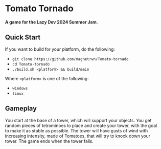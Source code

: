 # Tomato Tornado

**A game for the Lazy Dev 2024 Summer Jam.**

## Quick Start

If you want to build for your platform, do the following:

+ `git clone https://github.com/magnetrwn/Tomato-tornado`
+ `cd Tomato-tornado`
+ `./build.sh <platform> && build/main`

Where `<platform>` is one of the following:

+ `windows`
+ `linux`

## Gameplay

You start at the base of a tower, which will support your objects. You get random pieces of tetrominoes to place and create your tower, with the goal to make it as stable as possible. The tower will have gusts of wind with increasing intensity, made of Tomatoes, that will try to knock down your tower. The game ends when the tower falls.
